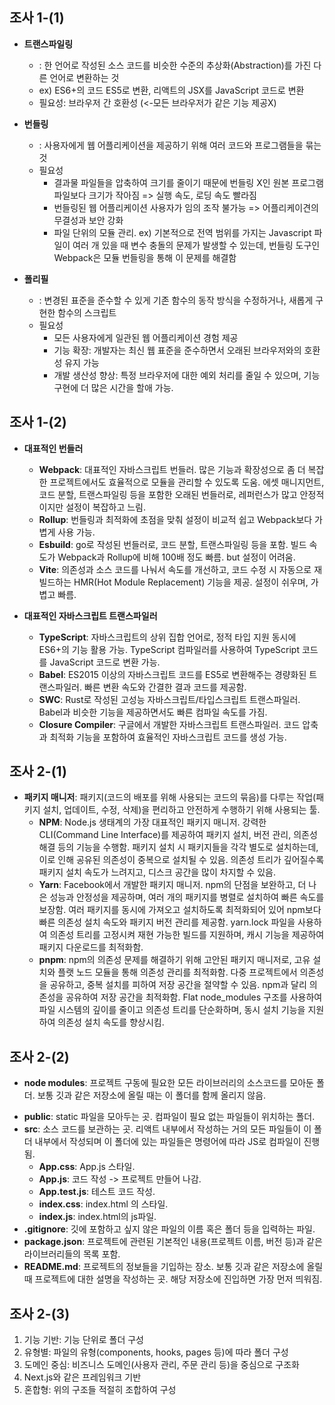 ## 조사 1-(1)
+ **트랜스파일링**
  + : 한 언어로 작성된 소스 코드를 비슷한 수준의 추상화(Abstraction)를 가진 다른 언어로 변환하는 것
  + ex) ES6+의 코드 ES5로 변환, 리액트의 JSX를 JavaScript 코드로 변환
  + 필요성: 브라우저 간 호환성 (<-모든 브라우저가 같은 기능 제공X)

+ **번들링**
  + : 사용자에게 웹 어플리케이션을 제공하기 위해 여러 코드와 프로그램들을 묶는 것
  + 필요성
    - 결과물 파일들을 압축하여 크기를 줄이기 때문에 번들링 X인 원본 프로그램 파일보다 크기가 작아짐 => 실행 속도, 로딩 속도 빨라짐
    - 번들링된 웹 어플리케이션 사용자가 임의 조작 불가능 => 어플리케이견의 무결성과 보안 강화
    - 파일 단위의 모듈 관리.
      ex) 기본적으로 전역 범위를 가지는 Javascript 파일이 여러 개 있을 때 변수 충돌의 문제가 발생할 수 있는데, 번들링 도구인 Webpack은 모듈 번들링을 통해 이 문제를 해결함

+ **폴리필**
  + : 변경된 표준을 준수할 수 있게 기존 함수의 동작 방식을 수정하거나, 새롭게 구현한 함수의 스크립트
  + 필요성
    - 모든 사용자에게 일관된 웹 어플리케이션 경험 제공
    - 기능 확장: 개발자는 최신 웹 표준을 준수하면서 오래된 브라우저와의 호환성 유지 가능
    - 개발 생산성 향상: 특정 브라우저에 대한 예외 처리를 줄일 수 있으며, 기능 구현에 더 많은 시간을 할애 가능.
      
## 조사 1-(2)
+ **대표적인 번들러**
  +  **Webpack**: 대표적인 자바스크립트 번들러.  많은 기능과 확장성으로 좀 더 복잡한 프로젝트에서도 효율적으로 모듈을 관리할 수 있도록 도움. 에셋 매니지먼트, 코드 분할, 트랜스파일링 등을 포함한 오래된 번들러로, 레퍼런스가 많고 안정적이지만 설정이 복잡하고 느림.
	+ **Rollup**: 번들링과 최적화에 초점을 맞춰 설정이 비교적 쉽고 Webpack보다 가볍게 사용 가능.
	+ **Esbuild**: go로 작성된 번들러로, 코드 분할, 트랜스파일링 등을 포함. 빌드 속도가 Webpack과 Rollup에 비해 100배 정도 빠름. but 설정이 어려움.
	+ **Vite**: 의존성과 소스 코드를 나눠서 속도를 개선하고, 코드 수정 시 자동으로 재빌드하는 HMR(Hot Module Replacement) 기능을 제공. 설정이 쉬우며, 가볍고 빠름.

+ **대표적인 자바스크립트 트랜스파일러**
  + **TypeScript**: 자바스크립트의 상위 집합 언어로, 정적 타입 지원 동시에 ES6+의 기능 활용 가능. TypeScript 컴파일러를 사용하여 TypeScript 코드를 JavaScript 코드로 변환 가능.
  + **Babel**: ES2015 이상의 자바스크립트 코드를 ES5로 변환해주는 경량화된 트랜스파일러. 빠른 변환 속도와 간결한 결과 코드를 제공함.
  + **SWC**: Rust로 작성된 고성능 자바스크립트/타입스크립트 트랜스파일러. Babel과 비슷한 기능을 제공하면서도 빠른 컴파일 속도를 가짐.
  + **Closure Compiler**: 구글에서 개발한 자바스크립트 트랜스파일러. 코드 압축과 최적화 기능을 포함하여 효율적인 자바스크립트 코드를 생성 가능.

## 조사 2-(1)
+ **패키지 매니저**: 패키지(코드의 배포를 위해 사용되는 코드의 묶음)를 다루는 작업(패키지 설치, 업데이트, 수정, 삭제)을 편리하고 안전하게 수행하기 위해 사용되는 툴. 
  + **NPM**: Node.js 생태계의 가장 대표적인 패키지 매니저. 강력한 CLI(Command Line Interface)를 제공하여 패키지 설치, 버전 관리, 의존성 해결 등의 기능을 수행함. 패키지 설치 시 패키지들을 각각 별도로 설치하는데, 이로 인해 공유된 의존성이 중복으로 설치될 수 있음. 의존성 트리가 깊어질수록 패키지 설치 속도가 느려지고, 디스크 공간을 많이 차지할 수 있음.
  + **Yarn**: Facebook에서 개발한 패키지 매니저. npm의 단점을 보완하고, 더 나은 성능과 안정성을 제공하며, 여러 개의 패키지를 병렬로 설치하여 빠른 속도를 보장함. 여러 패키지를 동시에 가져오고 설치하도록 최적화되어 있어 npm보다 빠른 의존성 설치 속도와 패키지 버전 관리를 제공함. yarn.lock 파일을 사용하여 의존성 트리를 고정시켜 재현 가능한 빌드를 지원하며, 캐시 기능을 제공하여 패키지 다운로드를 최적화함.
   + **pnpm**: npm의 의존성 문제를 해결하기 위해 고안된 패키지 매니저로, 고유 설치와 플랫 노드 모듈을 통해 의존성 관리를 최적화함. 다중 프로젝트에서 의존성을 공유하고, 중복 설치를 피하여 저장 공간을 절약할 수 있음. npm과 달리 의존성을 공유하여 저장 공간을 최적화함. Flat node_modules 구조를 사용하여 파일 시스템의 깊이를 줄이고 의존성 트리를 단순화하며, 동시 설치 기능을 지원하여 의존성 설치 속도를 향상시킴.
  
## 조사 2-(2)
+ **node modules**: 프로젝트 구동에 필요한 모든 라이브러리의 소스코드를 모아둔 폴더. 보통 깃과 같은 저장소에 올릴 때는 이 폴더를 함께 올리지 않음.
- **public**: static 파일을 모아두는 곳. 컴파일이 필요 없는 파일들이 위치하는 폴더.
- **src**: 소스 코드를 보관하는 곳. 리액트 내부에서 작성하는 거의 모든 파일들이 이 폴더 내부에서 작성되며 이 폴더에 있는 파일들은 명령어에 따라 JS로 컴파일이 진행됨.
	- **App.css**: App.js 스타일.
	- **App.js**: 코드 작성 -> 프로젝트 만들어 나감.
	- **App.test.js**: 테스트 코드 작성.
	- **index.css**: index.html 의 스타일.
	- **index.js**: index.html의 js파일.
- **.gitignore**: 깃에 포함하고 싶지 않은 파일의 이름 혹은 폴더 등을 입력하는 파일.
- **package.json**: 프로젝트에 관련된 기본적인 내용(프로젝트 이름, 버전 등)과 같은 라이브러리들의 목록 포함.
- **README.md**: 프로젝트의 정보들을 기입하는 장소. 보통 깃과 같은 저장소에 올릴 때 프로젝트에 대한 설명을 작성하는 곳. 해당 저장소에 진입하면 가장 먼저 띄워짐.

## 조사 2-(3)
1. 기능 기반: 기능 단위로 폴더 구성
2. 유형별: 파일의 유형(components, hooks, pages 등)에 따라 폴더 구성
3. 도메인 중심: 비즈니스 도메인(사용자 관리, 주문 관리 등)을 중심으로 구조화
4. Next.js와 같은 프레임워크 기반
5. 혼합형: 위의 구조들 적절히 조합하여 구성
